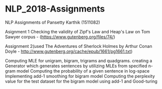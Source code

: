 # NLP_2018-Assignments
NLP Assignments of Pansetty Karthik (1511082)

Asignment 1 Checking the validity of Zipf's Law and Heap's Law on Tom Sawyer corpus - (https://www.gutenberg.org/files/74/)

Assignment 2(used The Adventures of Sherlock Holmes by Arthur Conan Doyle - http://www.gutenberg.org/cache/epub/1661/pg1661.txt)

Computing MLE for unigram, bigram, trigrams and quadgrams.
creating a Generator which generates sentences by utilizing MLEs from specified n-gram model
Computing the probability of a given sentence in log-space
Implementing add-1 smoothing for bigram model
Computing the perplexity value for the test dataset for the bigram model using add-1 and Good-turing
